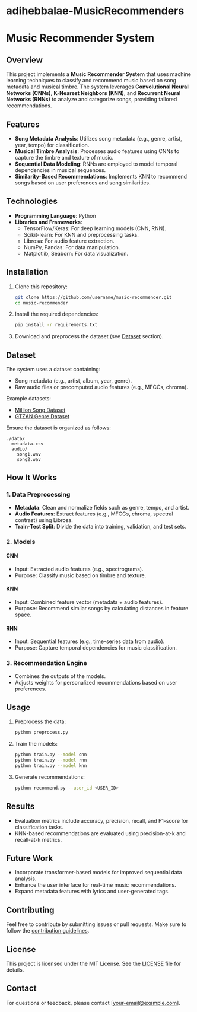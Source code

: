 # adihebbalae-MusicRecommenders
# Music Recommender System

## Overview
This project implements a **Music Recommender System** that uses machine learning techniques to classify and recommend music based on song metadata and musical timbre. The system leverages **Convolutional Neural Networks (CNNs)**, **K-Nearest Neighbors (KNN)**, and **Recurrent Neural Networks (RNNs)** to analyze and categorize songs, providing tailored recommendations.

## Features
- **Song Metadata Analysis**: Utilizes song metadata (e.g., genre, artist, year, tempo) for classification.
- **Musical Timbre Analysis**: Processes audio features using CNNs to capture the timbre and texture of music.
- **Sequential Data Modeling**: RNNs are employed to model temporal dependencies in musical sequences.
- **Similarity-Based Recommendations**: Implements KNN to recommend songs based on user preferences and song similarities.

## Technologies
- **Programming Language**: Python
- **Libraries and Frameworks**:
  - TensorFlow/Keras: For deep learning models (CNN, RNN).
  - Scikit-learn: For KNN and preprocessing tasks.
  - Librosa: For audio feature extraction.
  - NumPy, Pandas: For data manipulation.
  - Matplotlib, Seaborn: For data visualization.

## Installation
1. Clone this repository:
   ```bash
   git clone https://github.com/username/music-recommender.git
   cd music-recommender
   ```
2. Install the required dependencies:
   ```bash
   pip install -r requirements.txt
   ```
3. Download and preprocess the dataset (see [Dataset](#dataset) section).

## Dataset
The system uses a dataset containing:
- Song metadata (e.g., artist, album, year, genre).
- Raw audio files or precomputed audio features (e.g., MFCCs, chroma).

Example datasets:
- [Million Song Dataset](https://labrosa.ee.columbia.edu/millionsong/)
- [GTZAN Genre Dataset](http://marsyas.info/downloads/datasets.html)

Ensure the dataset is organized as follows:
```
./data/
  metadata.csv
  audio/
    song1.wav
    song2.wav
```

## How It Works
### 1. Data Preprocessing
- **Metadata**: Clean and normalize fields such as genre, tempo, and artist.
- **Audio Features**: Extract features (e.g., MFCCs, chroma, spectral contrast) using Librosa.
- **Train-Test Split**: Divide the data into training, validation, and test sets.

### 2. Models
#### **CNN**
- Input: Extracted audio features (e.g., spectrograms).
- Purpose: Classify music based on timbre and texture.

#### **KNN**
- Input: Combined feature vector (metadata + audio features).
- Purpose: Recommend similar songs by calculating distances in feature space.

#### **RNN**
- Input: Sequential features (e.g., time-series data from audio).
- Purpose: Capture temporal dependencies for music classification.

### 3. Recommendation Engine
- Combines the outputs of the models.
- Adjusts weights for personalized recommendations based on user preferences.

## Usage
1. Preprocess the data:
   ```bash
   python preprocess.py
   ```
2. Train the models:
   ```bash
   python train.py --model cnn
   python train.py --model rnn
   python train.py --model knn
   ```
3. Generate recommendations:
   ```bash
   python recommend.py --user_id <USER_ID>
   ```

## Results
- Evaluation metrics include accuracy, precision, recall, and F1-score for classification tasks.
- KNN-based recommendations are evaluated using precision-at-k and recall-at-k metrics.

## Future Work
- Incorporate transformer-based models for improved sequential data analysis.
- Enhance the user interface for real-time music recommendations.
- Expand metadata features with lyrics and user-generated tags.

## Contributing
Feel free to contribute by submitting issues or pull requests. Make sure to follow the [contribution guidelines](CONTRIBUTING.md).

## License
This project is licensed under the MIT License. See the [LICENSE](LICENSE) file for details.

## Contact
For questions or feedback, please contact [your-email@example.com].
